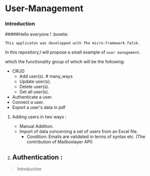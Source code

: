 # User-Management
### Introduction

#####Hello everyone ! :bowtie: 

`This applicaton was developped with The micro-framework Falsk.`

In this repository,I will propose a small example of `user management`.

which the functionality group of which will be the following:

- CRUD
  - Add user(s). # many_ways 
  - Update user(s).
  - Delete user(s).
  - Get all user(s).
- Authenticate a user.
- Connect a user.
- Export a user's data in pdf

1. Adding users in two ways :
   - Manual Addition.
   - Import of data concerning a set of users from an Excel file.
     - Condition: Emails are validated in terms of syntax etc. (The contribution of Mailboxlayer API)

2. Authentication :
   - 


> Introduction
>
```

```